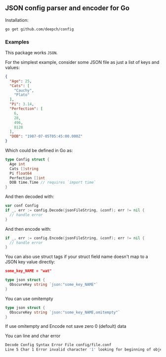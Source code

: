 ## JSON config parser and encoder for Go

Installation:

```bash
go get github.com/deepch/config
```

### Examples

This package works `JSON`.

For the simplest example, consider some JSON file as just a list of keys
and values:

```json
{
  "Age": 25,
  "Cats": [
    "Cauchy",
    "Plato"
  ],
  "Pi": 3.14,
  "Perfection": [
    6,
    28,
    496,
    8128
  ],
  "DOB": "1987-07-05T05:45:00.000Z"
}
```

Which could be defined in Go as:

```go
type Config struct {
  Age int
  Cats []string
  Pi float64
  Perfection []int
  DOB time.Time // requires `import time`
}
```

And then decoded with:

```go
var conf Config
if _, err := config.Decode(jsonFileString, &conf); err != nil {
  // handle error
}
```

And then encode with:

```go
if _, err := config.Encode(jsonFileString, &conf); err != nil {
  // handle error
}
```

You can also use struct tags if your struct field name doesn't map to a JSON
key value directly:

```json
some_key_NAME = "wat"
```

```go
type json struct {
  ObscureKey string `json:"some_key_NAME"`
}
```

You can use omitempty

```go
type json struct {
  ObscureKey string `json:"some_key_NAME,omitempty"`
}
```

If use omitempty and Encode not save zero 0 (defoult) data

You can line and char error 
```bash
Decode Config Syntax Error File config/file.conf 
Line 5 Char 1 Error invalid character '1' looking for beginning of object key string
```
